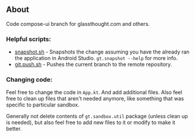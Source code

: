## About
Code compose-ui branch for glassthought.com and others.

### Helpful scripts:
- [snapshot.sh](snapshot.sh) - Snapshots the change assuming you have the already ran the application in Android Studio. `gt.snapshot --help` for more info. 
- [git.push.sh](git.push.sh) - Pushes the current branch to the remote repository.

### Changing code:
Feel free to change the code in `App.kt`. And add additional files. Also feel free to clean up files that aren't needed anymore, like something that was specific to particular sandbox.

Generally not delete contents of `gt.sandbox.util` package (unless clean up is needed), but also feel free to add new files to it or modify to make it better. 
